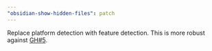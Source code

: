 ```yaml
---
"obsidian-show-hidden-files": patch
---
```


Replace platform detection with feature detection. This is more robust against [GH#5](https://github.com/polyipseity/obsidian-show-hidden-files/issues/5).
